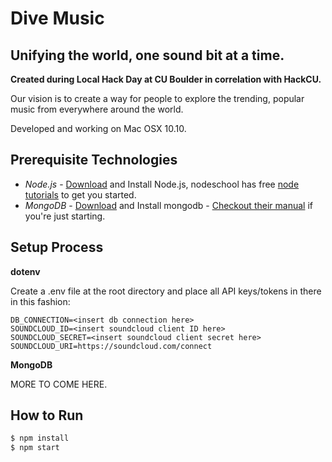 # Dive Music

## Unifying the world, one sound bit at a time.

**Created during Local Hack Day at CU Boulder in correlation with HackCU.**

Our vision is to create a way for people to explore the trending, popular music from everywhere around the world.

Developed and working on Mac OSX 10.10.


## Prerequisite Technologies
* *Node.js* - <a href="http://nodejs.org/download/">Download</a> and Install Node.js, nodeschool has free <a href=" http://nodeschool.io/#workshoppers">node tutorials</a> to get you started.
* *MongoDB* - <a href="http://www.mongodb.org/downloads">Download</a> and Install mongodb - <a href="http://docs.mongodb.org/manual">Checkout their manual</a> if you're just starting.

## Setup Process

**dotenv**

Create a .env file at the root directory and place all API keys/tokens in there in this fashion:

```
DB_CONNECTION=<insert db connection here>
SOUNDCLOUD_ID=<insert soundcloud client ID here>
SOUNDCLOUD_SECRET=<insert soundcloud client secret here>
SOUNDCLOUD_URI=https://soundcloud.com/connect
```

**MongoDB**

MORE TO COME HERE.



## How to Run
```bash
$ npm install
$ npm start
```

